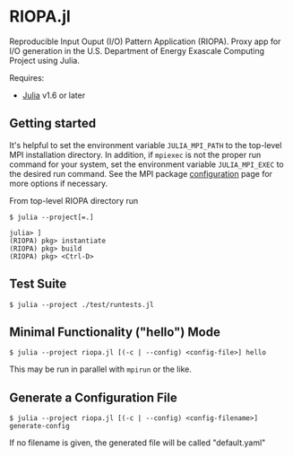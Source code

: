 # RIOPA.jl

Reproducible Input Ouput (I/O) Pattern Application (RIOPA).
Proxy app for I/O generation in the U.S. Department of Energy Exascale Computing
Project using Julia.

Requires: 
- [Julia](https://julialang.org/downloads/) v1.6 or later


## Getting started
It's helpful to set the environment variable `JULIA_MPI_PATH` to the top-level
MPI installation directory. In addition, if `mpiexec` is not the proper run
command for your system, set the environment variable `JULIA_MPI_EXEC` to the
desired run command. See the MPI package
[configuration](https://juliaparallel.github.io/MPI.jl/stable/configuration/)
page for more options if necessary.

From top-level RIOPA directory run
```
$ julia --project[=.]
```
```
julia> ]
(RIOPA) pkg> instantiate
(RIOPA) pkg> build
(RIOPA) pkg> <Ctrl-D>
```

## Test Suite
```
$ julia --project ./test/runtests.jl
```

## Minimal Functionality ("hello") Mode 
```
$ julia --project riopa.jl [(-c | --config) <config-file>] hello
```
This may be run in parallel with `mpirun` or the like.

## Generate a Configuration File
```
$ julia --project riopa.jl [(-c | --config) <config-filename>] generate-config
```
If no filename is given, the generated file will be called "default.yaml"
